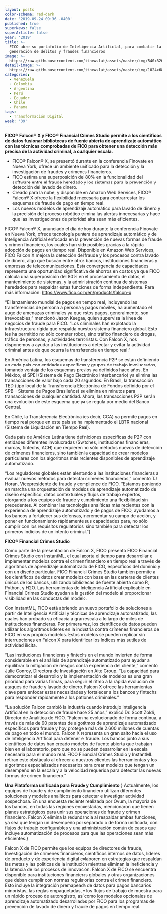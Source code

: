 ```yaml
---
layout: posts
color-schema: red-dark
date: '2019-09-24 09:36 -0400'
published: true
superNews: false
superArticle: false
year: '2019'
title: >-
  FICO abre su portafolio de Inteligencia Artificlal, para combatir la nueva
  generación de delitos y fraudes financieros
image: >-
  https://raw.githubusercontent.com/itnewslat/assets/master/img/540x320/inteligencia-artificial-p.jpg
detail-image: >-
  https://raw.githubusercontent.com/itnewslat/assets/master/img/1024x680/inteligencia-artificial-g.jpg
categories:
  - Venezuela
  - Colombia
  - Argentina
  - Perú
  - Ecuador
  - Chile
  - Panama
tags:
  - Transformación Digital
week: '39'
---
```

**FICO® Falcon® X y FICO® Financial Crimes Studio permite a los científicos de datos fusionar bibliotecas de fuente abierta de aprendizaje automático con las técnicas comprobadas de FICO para obtener una detección más precisa de la actividad criminal, a cualquier escala.**

- FICO® Falcon® X, se presentó durante en la conferencia Finovate en Nueva York, ofrece un ambiente unificado para la detección y la investigación de fraudes y crímenes financieros. 
- FICO estima una superposición del 80% en la funcionalidad del software entre el fraude heredado y los sistemas para la prevención y detección del lavado de dinero.
- Creado para la nube, y disponible en Amazon Web Services, FICO® Falcon® X ofrece la flexibilidad rnecesaria para contrarrestar los esquemas de fraude de pago en tiempo real.
- Los nuevos modelos de aprendizaje automático para lavado de dinero y la precisión del proceso robótico elimina las alertas innecesarias y hace que las investigaciones de prioridad alta sean más eficientes.

FICO® Falcon® X, anunciado el día de hoy durante la conferencia Finovate en Nueva York, ofrece tecnología puntera de aprendizaje automático  y de Inteligencia Artificial enfocada en la prevención de nuevas formas de fraude y crimen financiero, los cuales han sido posibles gracias a la rápida adopción de pagos en tiempo real. Disponible en Amazon Web Services, FICO Falcon X mejora la detección del fraude y los procesos contra lavado de dinero, algo que buscan entre otros bancos, instituciones financieras y empresas de telecomunicaciones. Esta convergencia de capacidades representa una oportunidad significativa de ahorros en costos ya que FICO calcula una superposición del 80% en el procesamiento de datos, el mantenimiento de sistemas, y la administración continua de sistemas heredados para respaldar estas funciones de forma independiente.
Para más información: https://www.fico.com/en/products/falcon-x

“El lanzamiento mundial de pagos en tiempo real, incluyendo las transferencias de persona a persona y pagos móviles, ha aumentado el auge de amenazas criminales ya que estos pagos, generalmente, son irrevocables,” mencionó Jason Keegan, quien supervisa la línea de negocios de fraude para FICO. “Los criminales han explotado la infraestructura rígida que respalda nuestro sistema financiero global. Esto les ha permitido no sólo cometer robos, sino tráfico financiero de drogas, tráfico de personas, y actividades terroristas. Con Falcon X, nos disponemos a ayudar a las instituciones a detectar y evitar la actividad criminal antes de que ocurra la transferencia en tiempo real.”

En América Latina, los esquemas de transferencia P2P se están definiendo en cada país con entidades específicas y grupos de trabajo involucrados, tomando ventaja de los esquemas previos ya definidos hace años. En México, el SPEI (Sistema de Pago Electrónico Interbancario) ya elimina las transacciones de valor bajo cada 20 segundos. 
En Brasil, la transacción TED (tipo local de la Transferencia Electrónica de Fondos definido por el SPB – Sistema de Pagos Brasileños) se elimina en minutos para transacciones de cualquier cantidad. Ahora, las transacciones P2P serán una evolución de este esquema que ya se regula por medio del Banco Central.

En Chile, la Transferencia Electrónica (es decir, CCA) ya permite pagos en tiempo real porque en este país se ha implementado el LBTR nacional (Sistema de Liquidación en Tiempo Real).

Cada país de América Latina tiene definiciones específicas de P2P con entidades diferentes involucradas (Switches, instituciones financieras, marcas, fintechs, ACH) que requieren no sólo métodos nuevos de detección de crímenes financieros, sino también la capacidad de crear modelos particulares con los algoritmos más recientes disponibles de aprendizaje automatizado.

 “Los reguladores globales están alentando a las instituciones financieras a evaluar nuevos métodos para detectar crímenes financieros,” comentò TJ Horan, Vicepresidente de fraude y complience de FICO. “Estamos poniendo en marcha una orquestación de modelos de aprendizaje automatizado de diseño específico, datos contextuales y flujos de trabajo expertos, otorgando a los equipos de fraude y cumplimiento una flexibilidad sin precedentes. Al combinar las tecnologías analíticas más recientes con la experiencia de aprendizaje automatizado y de pagos de FICO, ayudamos a los bancos a fortalecer sus defensas, incrementar su campo de acción, y poner en funcionamiento rápidamente sus capacidades para, no sólo cumplir con los requisitos regulatorios, sino también para detectar los primeros indicios de un intento criminal.”}
 
**FICO® Financial Crimes Studio**

Como parte de la presentación de Falcon X, FICO presentó FICO Financial Crimes Studio con InstantML, el cual acorta el tiempo para desarrollar e implementar modelos contra el crimen financiero en tiempo real a través de algoritmos de aprendizaje automatizado de FICO, específicos del dominio y con un diseño particular. FICO Financial Crimes Studio también permite a los científicos de datos crear modelos con base en las carteras de clientes únicos de los bancos, utilizando bibliotecas de fuente abierta como R, Python, y H2O. Las herramientas de Inteligencia Artificial explicable en Financial Crimes Studio ayudan a la gestión del modelo al proporcionar visibilidad en las conductas del modelo.

Con InstantML, FICO está abriendo un nuevo portafolio de soluciones a partir de Inteligencia Artificial y técnicas de aprendizaje automatizado, las cuales han probado su eficacia a gran escala a lo largo de miles de instituciones financieras. Por primera vez, los científicos de datos pueden utilizar los algoritmos líderes en la industria contra crímenes financieros de FICO en sus propios modelos. Estos modelos se pueden replicar sin interrupciones en Falcon X para identificar los índices más sutiles de actividad ilícita.

“Las instituciones financieras y fintechs en el mundo invierten de forma considerable en el análisis de aprendizaje automatizado para ayudar a equilibrar la mitigación de riesgos con la experiencia del cliente,” comentó Julie Conroy, Directora de Investigación en Aite Group. “La capacidad para democratizar el desarrollo y la implementación de modelos es una gran prioridad para varias firmas, para seguir el ritmo a la rápida evolución de ataques de fraude y lavado de dinero. Falcon X ofrece las herramientas clave para enfocar estas necesidades y fortalecer a los bancos y fintechs para responder rápidamente a los patrones criminales.”

“La solución Falcon cambió la industria cuando introdujo Inteligencia Artificial en la detección de fraude hace 25 años,”  explicó Dr. Scott Zoldi, Director de Analítica de FICO. “Falcon ha evolucionado de forma continua, a través de más de 90 patentes de algoritmos de aprendizaje automatizado específicos para fraude y hoy protege a más de 2.600 millones de cuentas de pago en todo el mundo. Falcon X representa un gran salto hacia el uso de Inteligencia Artifical para detener el fraude. Los bancos junto a sus científicos de datos han creado modelos de fuente abierta que trabajan bien en el laboratorio, pero que no se pueden desarrollar en la escala necesaria para el mundo real. FICO Financial Crimes Studio y InstantML retiran este obstáculo al ofrecer a nuestros clientes las herramientas y los algoritmos especializados necesarios para crear modelos que tengan un desempeño en la escala y a la velocidad requerida para detectar las nuevas formas de crimen financiero.” 

**Una Plataforma unificada para Fraude y Cumplimiento**
}
Actualmente, los equipos de fraude y de cumplimiento financiero utilizan diferentes soluciones y modelos analíticos para detectar e investigar actividad sospechosa. En una encuesta reciente realizada por Ovum, la mayoría de los bancos, en todas las regiones encuestadas, mencionaron que tienen planes estratégicos para unir sus operaciones de fraude y crimen financiero. Falcon X elimina la redundancia al respaldar ambas funciones, ya sea que tengan un desempeño por separado o de forma unificada, con flujos de trabajo configurables y una administración común de casos que incluye automatización de procesos para que las operaciones sean más eficientes.}

Falcon X de FICO permite que los equipos de directores de fraude, Investigación de crímenes financieros, científicos internos de datos, líderes de producto y de experiencia digital colaboren en estrategias que respaldan las metas y las políticas de la institución mientras eliminan la ineficiencia y la latencia de los procesos de innovación. Falcon X de FICO se encuentra disponible para instituciones financieras globales y otras organizaciones que deban cumplir con normas regulatorias contra el crimen financiero. Esto incluye la integración premapeada de datos para pagos bancarios minoristas, las reglas empaquetadas, y los flujos de trabajo de muestra para un rápido proceso de autoregistro, así como los modelos opcionales de aprendizaje automatizado desarrollados por FICO para los programas de prevención de lavado de dinero y fraude de pagos en tiempo real.